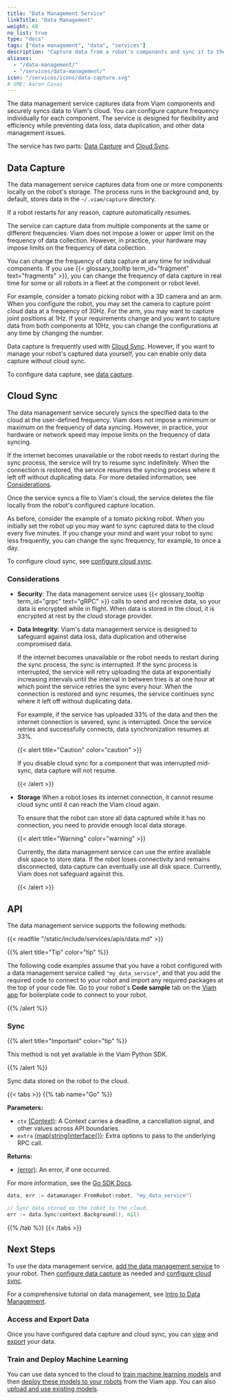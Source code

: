 ```yaml
---
title: "Data Management Service"
linkTitle: "Data Management"
weight: 40
no_list: true
type: "docs"
tags: ["data management", "data", "services"]
description: "Capture data from a robot's components and sync it to the cloud."
aliases:
  - "/data-management/"
  - "/services/data-management/"
icon: "/services/icons/data-capture.svg"
# SME: Aaron Casas
---
```


The data management service captures data from Viam components and securely syncs data to Viam's cloud.
You can configure capture frequency individually for each component.
The service is designed for flexibility and efficiency while preventing data loss, data duplication, and other data management issues.

The service has two parts: [Data Capture](#data-capture) and [Cloud Sync](#cloud-sync).

## Data Capture

The data management service captures data from one or more components locally on the robot's storage.
The process runs in the background and, by default, stores data in the `~/.viam/capture` directory.

If a robot restarts for any reason, capture automatically resumes.

The service can capture data from multiple components at the same or different frequencies.
Viam does not impose a lower or upper limit on the frequency of data collection.
However, in practice, your hardware may impose limits on the frequency of data collection.

You can change the frequency of data capture at any time for individual components.
If you use {{< glossary_tooltip term_id="fragment" text="fragments" >}}, you can change the frequency of data capture in real time for some or all robots in a fleet at the component or robot level.

For example, consider a tomato picking robot with a 3D camera and an arm.
When you configure the robot, you may set the camera to capture point cloud data at a frequency of 30Hz.
For the arm, you may want to capture joint positions at 1Hz.
If your requirements change and you want to capture data from both components at 10Hz, you can change the configurations at any time by changing the number.

Data capture is frequently used with [Cloud Sync](#cloud-sync).
However, if you want to manage your robot's captured data yourself, you can enable only data capture without cloud sync.

To configure data capture, see [data capture](../data/configure-data-capture/).

## Cloud Sync

The data management service securely syncs the specified data to the cloud at the user-defined frequency.
Viam does not impose a minimum or maximum on the frequency of data syncing.
However, in practice, your hardware or network speed may impose limits on the frequency of data syncing.

If the internet becomes unavailable or the robot needs to restart during the sync process, the service will try to resume sync indefinitely.
When the connection is restored, the service resumes the syncing process where it left off without duplicating data.
For more detailed information, see [Considerations](#considerations).

Once the service syncs a file to Viam's cloud, the service deletes the file locally from the robot's configured capture location.

As before, consider the example of a tomato picking robot.
When you initially set the robot up you may want to sync captured data to the cloud every five minutes.
If you change your mind and want your robot to sync less frequently, you can change the sync frequency, for example, to once a day.

To configure cloud sync, see [configure cloud sync](../data/configure-cloud-sync/).

### Considerations

- **Security**: The data management service uses {{< glossary_tooltip term_id="grpc" text="gRPC" >}} calls to send and receive data, so your data is encrypted while in flight.
  When data is stored in the cloud, it is encrypted at rest by the cloud storage provider.

- **Data Integrity**: Viam's data management service is designed to safeguard against data loss, data duplication and otherwise compromised data.

  If the internet becomes unavailable or the robot needs to restart during the sync process, the sync is interrupted.
  If the sync process is interrupted, the service will retry uploading the data at exponentially increasing intervals until the interval in between tries is at one hour at which point the service retries the sync every hour.
  When the connection is restored and sync resumes, the service continues sync where it left off without duplicating data.

  For example, if the service has uploaded 33% of the data and then the internet connection is severed, sync is interrupted.
  Once the service retries and successfully connects, data synchronization resumes at 33%.

  {{< alert title="Caution" color="caution" >}}

  If you disable cloud sync for a component that was interrupted mid-sync, data capture will not resume.

  {{< /alert >}}

- **Storage** When a robot loses its internet connection, it cannot resume cloud sync until it can reach the Viam cloud again.

  To ensure that the robot can store all data captured while it has no connection, you need to provide enough local data storage.

  {{< alert title="Warning" color="warning" >}}

  Currently, the data management service can use the entire available disk space to store data.
  If the robot loses connectivity and remains disconnected, data capture can eventually use all disk space.
  Currently, Viam does not safeguard against this.

  {{< /alert >}}

## API

The data management service supports the following methods:

{{< readfile "/static/include/services/apis/data.md" >}}

{{% alert title="Tip" color="tip" %}}

The following code examples assume that you have a robot configured with a data management service called `"my_data_service"`, and that you add the required code to connect to your robot and import any required packages at the top of your code file.
Go to your robot's **Code sample** tab on the [Viam app](https://app.viam.com) for boilerplate code to connect to your robot.

{{% /alert %}}

### Sync

{{% alert title="Important" color="tip" %}}

This method is not yet available in the Viam Python SDK.

{{% /alert %}}

Sync data stored on the robot to the cloud.

{{< tabs >}}
{{% tab name="Go" %}}

**Parameters:**

- `ctx` [(Context)](https://pkg.go.dev/context): A Context carries a deadline, a cancellation signal, and other values across API boundaries.
- `extra` [(map\[string\]interface{})](https://go.dev/blog/maps): Extra options to pass to the underlying RPC call.

**Returns:**

- [(error)](https://pkg.go.dev/builtin#error): An error, if one occurred.

For more information, see the [Go SDK Docs](https://pkg.go.dev/go.viam.com/rdk/services/datamanager).

```go {class="line-numbers linkable-line-numbers"}
data, err := datamanager.FromRobot(robot, "my_data_service")

// Sync data stored on the robot to the cloud.
err := data.Sync(context.Background(), nil)
```

{{% /tab %}}
{{< /tabs >}}

## Next Steps

To use the data management service, [add the data management service](configure-data-capture/#add-the-data-management-service) to your robot.
Then [configure data capture](configure-data-capture/) as needed and [configure cloud sync](configure-cloud-sync/).

For a comprehensive tutorial on data management, see [Intro to Data Management](../../tutorials/services/data-management-tutorial/).

### Access and Export Data

Once you have configured data capture and cloud sync, you can [view](../../manage/data/view/) and [export](../../manage/data/export/) your data.

### Train and Deploy Machine Learning

You can use data synced to the cloud to [train machine learning models](../../manage/ml/train-model/) and then [deploy these models to your robots](../../services/ml/) from the Viam app.
You can also [upload and use existing models](../../manage/ml/upload-model/).
